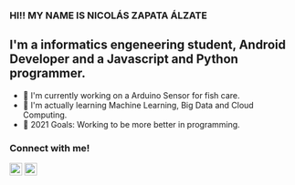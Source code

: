 ### HI!! MY NAME IS NICOLÁS ZAPATA ÁLZATE

## I'm a informatics engeneering student, Android Developer and a Javascript and Python programmer.

- 🔭 I'm currently working on a Arduino Sensor for fish care.
- 🌱 I'm actually learning Machine Learning, Big Data and Cloud Computing.
- 🎒 2021 Goals: Working to be more better in programming.

### Connect with me!

[<img alight="left" alt="Nicolás Zapata | Twitter" width="22px" src="https://cdn.jsdelivr.net/npm/simple-icons@3.0.1/icons/twitter.svg"/>](https://twitter.com/niczapata12)
[<img alight="left" alt="Nicolás Zapata | Linkedin" width="22px" src="https://cdn.jsdelivr.net/npm/simple-icons@3.0.1/icons/linkedin.svg"/>](https://www.linkedin.com/in/nicolás-zapata-álzate-765b1216b)
